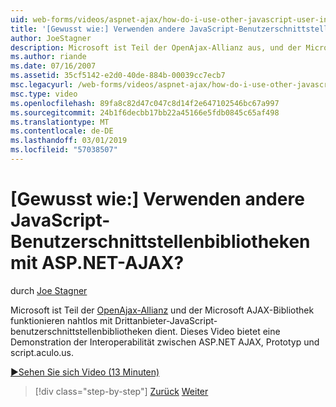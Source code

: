 ```yaml
---
uid: web-forms/videos/aspnet-ajax/how-do-i-use-other-javascript-user-interface-libraries-with-aspnet-ajax
title: '[Gewusst wie:] Verwenden andere JavaScript-Benutzerschnittstellenbibliotheken mit ASP.NET-AJAX? | Microsoft-Dokumentation'
author: JoeStagner
description: Microsoft ist Teil der OpenAjax-Allianz aus, und der Microsoft AJAX-Bibliothek wurde entwickelt, funktionieren nahtlos mit Drittanbieter-JavaScript-benutzerschnittstellenbibliotheken...
ms.author: riande
ms.date: 07/16/2007
ms.assetid: 35cf5142-e2d0-40de-884b-00039cc7ecb7
msc.legacyurl: /web-forms/videos/aspnet-ajax/how-do-i-use-other-javascript-user-interface-libraries-with-aspnet-ajax
msc.type: video
ms.openlocfilehash: 89fa8c82d47c047c8d14f2e647102546bc67a997
ms.sourcegitcommit: 24b1f6decbb17bb22a45166e5fdb0845c65af498
ms.translationtype: MT
ms.contentlocale: de-DE
ms.lasthandoff: 03/01/2019
ms.locfileid: "57038507"
---
```

<a name="how-do-i-use-other-javascript-user-interface-libraries-with-aspnet-ajax"></a>[Gewusst wie:] Verwenden andere JavaScript-Benutzerschnittstellenbibliotheken mit ASP.NET-AJAX?
====================
durch [Joe Stagner](https://github.com/JoeStagner)

Microsoft ist Teil der [OpenAjax-Allianz](http://www.openajax.org/) und der Microsoft AJAX-Bibliothek funktionieren nahtlos mit Drittanbieter-JavaScript-benutzerschnittstellenbibliotheken dient. Dieses Video bietet eine Demonstration der Interoperabilität zwischen ASP.NET AJAX, Prototyp und script.aculo.us.

[&#9654;Sehen Sie sich Video (13 Minuten)](https://channel9.msdn.com/Blogs/ASP-NET-Site-Videos/how-do-i-use-other-javascript-user-interface-libraries-with-aspnet-ajax)

> [!div class="step-by-step"]
> [Zurück](how-do-i-choose-between-methods-of-ajax-page-updates.md)
> [Weiter](how-do-i-use-the-aspnet-ajax-profile-services.md)
